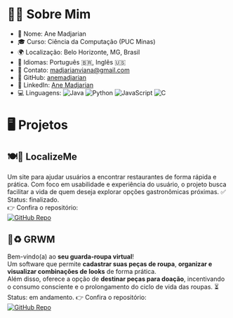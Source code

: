 # 👩‍💻 Sobre Mim
- 👩 Nome: Ane Madjarian  
- 🎓 Curso: Ciência da Computação (PUC Minas)    
- 🌍 Localização: Belo Horizonte, MG, Brasil  
- 💬 Idiomas: Português 🇧🇷, Inglês 🇺🇸  
- 📧 Contato: madjarianviana@gmail.com  
- 🐙 GitHub: [anemadjarian](https://github.com/anemadjarian)  
- 💼 LinkedIn: [Ane Madjarian](https://linkedin.com/in/anemadjarian)
- 💻 Linguagens:
  ![Java](https://img.shields.io/badge/Java-%23007396?style=for-the-badge&logo=java&logoColor=white)
  ![Python](https://img.shields.io/badge/Python-%2314354C?style=for-the-badge&logo=python&logoColor=white)
  ![JavaScript](https://img.shields.io/badge/JavaScript-%23F7DF1E?style=for-the-badge&logo=javascript&logoColor=black)
  ![C](https://img.shields.io/badge/C-%2300599C?style=for-the-badge&logo=c&logoColor=white)

# 🖥️ Projetos  
## 🍽️📍 LocalizeMe
Um site para ajudar usuários a encontrar restaurantes de forma rápida e prática.
Com foco em usabilidade e experiência do usuário, o projeto busca facilitar a vida de quem deseja explorar opções gastronômicas próximas.
✅ Status: finalizado.  
👉 Confira o repositório:  
[![GitHub Repo](https://img.shields.io/badge/LocalizeMe-Projeto%20Interdisciplinar-blue?style=for-the-badge&logo=github)](https://github.com/ICEI-PUC-Minas-CC-TI/ti1-2025-1-t2-manha-localizeme)

## 👗♻️ GRWM  
Bem-vindo(a) ao **seu guarda-roupa virtual**!  
Um software que permite **cadastrar suas peças de roupa**, **organizar e visualizar combinações de looks** de forma prática.  
Além disso, oferece a opção de **destinar peças para doação**, incentivando o consumo consciente e o prolongamento do ciclo de vida das roupas. 
⏳ Status: em andamento.
👉 Confira o repositório:  
[![GitHub Repo](https://img.shields.io/badge/GRWM-Projeto%20Interdisciplinar-blue?style=for-the-badge&logo=github)](https://github.com/ICEI-PUC-Minas-CC-TI/plmg-cc-ti2-2025-2-grupo-8-grwm)
